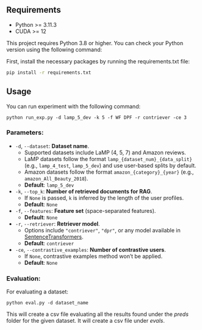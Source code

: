 <h2>Requirements</h2>

<ul>
  <li> Python >= 3.11.3</li>
  <li> CUDA >= 12</li>
</ul>
<p>This project requires Python 3.8 or higher. You can check your Python version using the following command:</p>

<p> First, install the necessary packages by running the requirements.txt file:

```bash
pip install -r requirements.txt
```


<h2>Usage</h2>

<p>You can run experiment with the following command:</p>

<pre><code>python run_exp.py -d lamp_5_dev -k 5 -f WF DPF -r contriever -ce 3
</code></pre>

<h3>Parameters:</h3>

<ul>
  <li><code>-d</code>, <code>--dataset</code>: <strong>Dataset name</strong>. 
    <ul>
      <li>Supported datasets include LaMP (4, 5, 7) and Amazon reviews.</li>
      <li>LaMP datasets follow the format <code>lamp_{dataset_num}_{data_split}</code> (e.g., <code>lamp_4_test</code>, <code>lamp_5_dev</code>) and use user-based splits by default.</li>
      <li>Amazon datasets follow the format <code>amazon_{category}_{year}</code> (e.g., <code>amazon_All_Beauty_2018</code>).</li>
      <li><strong>Default</strong>: <code>lamp_5_dev</code></li>
    </ul>
  </li>

  <li><code>-k</code>, <code>--top_k</code>: <strong>Number of retrieved documents for RAG</strong>. 
    <ul>
      <li>If <code>None</code> is passed, <code>k</code> is inferred by the length of the user profiles.</li>
      <li><strong>Default</strong>: <code>None</code></li>
    </ul>
  </li>

  <li><code>-f</code>, <code>--features</code>: <strong>Feature set</strong> (space-separated features). 
    <ul>
      <li><strong>Default</strong>: <code>None</code></li>
    </ul>
  </li>

  <li><code>-r</code>, <code>--retriever</code>: <strong>Retriever model</strong>.
    <ul>
      <li>Options include <code>&quot;contriever&quot;</code>, <code>&quot;dpr&quot;</code>, or any model available in <a href="https://www.sbert.net/">SentenceTransformers</a>.</li>
      <li><strong>Default</strong>: <code>contriever</code></li>
    </ul>
  </li>

  <li><code>-ce</code>, <code>--contrastive_examples</code>: <strong>Number of contrastive users</strong>. 
    <ul>
      <li>If <code>None</code>, contrastive examples method won’t be applied.</li>
      <li><strong>Default</strong>: <code>None</code></li>
    </ul>
  </li>
</ul>

<h3>Evaluation:</h3>

<p>For evaluating a dataset:</p>

<pre><code>python eval.py -d dataset_name
</code></pre>
<p> This will create a csv file evaluating all the results found under the <em>preds</em> folder for the given dataset. It will create a csv file under <em>evals</em>. </p>
